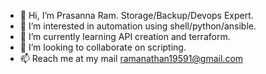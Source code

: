 - 👋 Hi, I’m Prasanna Ram. Storage/Backup/Devops Expert.
- 👀 I’m interested in automation using shell/python/ansible.
- 🌱 I’m currently learning API creation and terraform.
- 💞️ I’m looking to collaborate on scripting.
- 📫 Reach me at my mail ramanathan19591@gmail.com

<!---
prasannaram19591/prasannaram19591 is a ✨ special ✨ repository because its `README.md` (this file) appears on your GitHub profile.
You can click the Preview link to take a look at your changes.
--->
